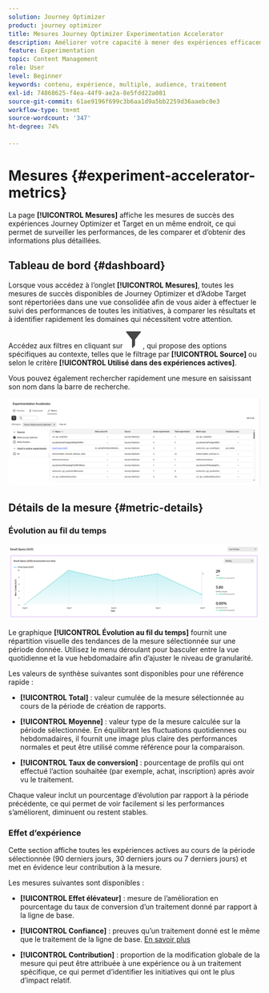 ```yaml
---
solution: Journey Optimizer
product: journey optimizer
title: Mesures Journey Optimizer Experimentation Accelerator
description: Améliorer votre capacité à mener des expériences efficacement et à générer des informations
feature: Experimentation
topic: Content Management
role: User
level: Beginner
keywords: contenu, expérience, multiple, audience, traitement
exl-id: 74868625-f4ea-44f9-ae2a-8e5fdd22a081
source-git-commit: 61ae9196f699c3b6aa1d9a5bb2259d36aaebc0e3
workflow-type: tm+mt
source-wordcount: '347'
ht-degree: 74%

---
```


# Mesures {#experiment-accelerator-metrics}

La page **[!UICONTROL Mesures]** affiche les mesures de succès des expériences Journey Optimizer et Target en un même endroit, ce qui permet de surveiller les performances, de les comparer et d’obtenir des informations plus détaillées.

## Tableau de bord {#dashboard}

Lorsque vous accédez à l’onglet **[!UICONTROL Mesures]**, toutes les mesures de succès disponibles de Journey Optimizer et d’Adobe Target sont répertoriées dans une vue consolidée afin de vous aider à effectuer le suivi des performances de toutes les initiatives, à comparer les résultats et à identifier rapidement les domaines qui nécessitent votre attention.

Accédez aux filtres en cliquant sur ![](assets/do-not-localize/Smock_Filter_18_N.svg), qui propose des options spécifiques au contexte, telles que le filtrage par **[!UICONTROL Source]** ou selon le critère **[!UICONTROL Utilisé dans des expériences actives]**.

Vous pouvez également rechercher rapidement une mesure en saisissant son nom dans la barre de recherche.

![](assets/experiment-monitor-metrics.png)

## Détails de la mesure {#metric-details}

### Évolution au fil du temps

![](assets/experiment-monitor-metrics-2.png)

Le graphique **[!UICONTROL Évolution au fil du temps]** fournit une répartition visuelle des tendances de la mesure sélectionnée sur une période donnée. Utilisez le menu déroulant pour basculer entre la vue quotidienne et la vue hebdomadaire afin d’ajuster le niveau de granularité.

Les valeurs de synthèse suivantes sont disponibles pour une référence rapide :

* **[!UICONTROL Total]** : valeur cumulée de la mesure sélectionnée au cours de la période de création de rapports.

* **[!UICONTROL Moyenne]** : valeur type de la mesure calculée sur la période sélectionnée. En équilibrant les fluctuations quotidiennes ou hebdomadaires, il fournit une image plus claire des performances normales et peut être utilisé comme référence pour la comparaison.

* **[!UICONTROL Taux de conversion]** : pourcentage de profils qui ont effectué l’action souhaitée (par exemple, achat, inscription) après avoir vu le traitement.

Chaque valeur inclut un pourcentage d’évolution par rapport à la période précédente, ce qui permet de voir facilement si les performances s’améliorent, diminuent ou restent stables.

### Effet d’expérience

Cette section affiche toutes les expériences actives au cours de la période sélectionnée (90 derniers jours, 30 derniers jours ou 7 derniers jours) et met en évidence leur contribution à la mesure.

Les mesures suivantes sont disponibles :

* **[!UICONTROL Effet élévateur]** : mesure de l’amélioration en pourcentage du taux de conversion d’un traitement donné par rapport à la ligne de base.

* **[!UICONTROL Confiance]** : preuves qu’un traitement donné est le même que le traitement de la ligne de base. [En savoir plus](../content-management/experiment-calculations.md#understand-confidence)

* **[!UICONTROL Contribution]** : proportion de la modification globale de la mesure qui peut être attribuée à une expérience ou à un traitement spécifique, ce qui permet d’identifier les initiatives qui ont le plus d’impact relatif.
